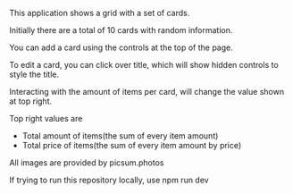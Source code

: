 This application shows a grid with a set of cards.

Initially there are a total of 10 cards with random information.

You can add a card using the controls at the top of the page.

To edit a card, you can click over title, which will show hidden controls to style the title.

Interacting with the amount of items per card, will change the value shown at top right.

Top right values are
- Total amount of items(the sum of every item amount)
- Total price of items(the sum of every item amount by price)


All images are provided by picsum.photos

If trying to run this repository locally, use npm run dev